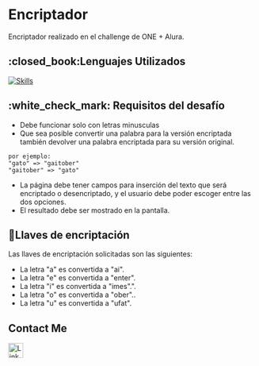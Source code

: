 <h1>Encriptador</h1>

<p>Encriptador realizado en el challenge de ONE + Alura.</p>


<h2>:closed_book:Lenguajes Utilizados</h2>

[![Skills](https://skillicons.dev/icons?i=js,html,css)](https://skillicons.dev)

<h2>:white_check_mark: Requisitos del desafío</h2>

<ul>
  <li>Debe funcionar solo con letras minusculas</li>
  <li>Que sea posible convertir una palabra para la versión encriptada también devolver una palabra encriptada para su versión original.</li>
</ul>

```plaintext
por ejemplo:
"gato" => "gaitober"
"gaitober" => "gato"
```
<ul>
  <li>La página debe tener campos para inserción del texto que será encriptado o desencriptado, y el usuario debe poder escoger entre las dos opciones.</li>
  <li>El resultado debe ser mostrado en la pantalla.</li>
</ul>

<h2>🔑Llaves de encriptación</h2>
<p>Las llaves de encriptación solicitadas son las siguientes:</p>
<ul>
  <li>La letra "a" es convertida a "ai".</li>
  <li>La letra "e" es convertida a "enter".</li>
  <li>La letra "i" es convertida a "imes".".</li>
  <li>La letra "o" es convertida a "ober"..</li>
  <li>La letra "u" es convertida a "ufat".</li>
</ul>

<h2>Contact Me</h2>
<!-- display the LinkedIn button in your README -->

<a href="https://www.linkedin.com/in/maximiliano-antunez1/" target="_blank">
  <img src="https://i.imgur.com/OQUXwNp.jpeg" alt="LinkedIn" width="30" height="30" />
</a>

